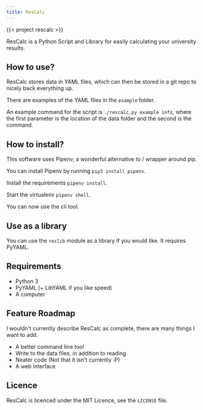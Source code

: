 ```yaml
---
title: ResCalc
---
```


{{< project rescalc >}}

ResCalc is a Python Script and Library for easily calculating your university results.

## How to use?

ResCalc stores data in YAML files, which can then be stored in a git repo to nicely back everything up.

There are examples of the YAML files in the `example` folder.

An example command for the script is `./rescalc.py example info`, where the first parameter is the location of the data folder and the second is the command.

## How to install?

This software uses Pipenv, a wonderful alternative to / wrapper around pip.

You can install Pipenv by running `pip3 install pipenv`.

Install the requirements `pipenv install`.

Start the virtualenv `pipenv shell`.

You can now use the cli tool.

## Use as a library

You can use the `reslib` module as a library if you would like. It requires PyYAML.

## Requirements

* Python 3
* PyYAML (+ LibYAML if you like speed)
* A computer
 
## Feature Roadmap

I wouldn't currently describe ResCalc as complete, there are many things I want to add.

* A better command line tool
* Write to the data files, in addition to reading
* Neater code (Not that it isn't currently :P)
* A web interface

## Licence

ResCalc is licenced under the MIT Licence, see the `LICENSE` file.
